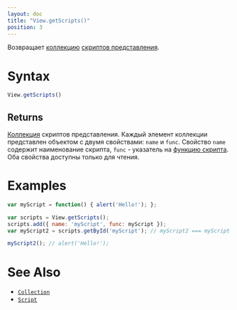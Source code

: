 ```yaml
---
layout: doc
title: "View.getScripts()"
position: 3
---
```


Возвращает [коллекцию](../../Collection/) [скриптов представления](../../Script/).

# Syntax

```js
View.getScripts()
```

## Returns

[Коллекция](../../Collection/) скриптов представления. Каждый элемент коллекции представлен объектом
с двумя свойствами: `name` и `func`. Свойство `name` содержит наименование скрипта, `func` - указатель
на [функцию скрипта](../../Script/). Оба свойства доступны только для чтения.

# Examples

```js
var myScript = function() { alert('Hello!'); };

var scripts = View.getScripts();
scripts.add({ name: 'myScript', func: myScript });
var myScript2 = scripts.getById('myScript'); // myScript2 === myScript

myScript2(); // alert('Hello!');
```

# See Also

* [`Collection`](../../Collection/)
* [`Script`](../../Script/)

